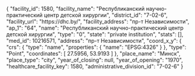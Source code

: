 {
    "facility_id": 1580,
    "facility_name": "Республиканский научно-практический центр детской хирургии",
    "district_id": "7-02-6",
    "facility_url": "https:\/\/dhc.by\/",
    "facility_address": "пр-т Независимости",
    "ap_1": "64",
    "name": "Республиканский научно-практический центр детской хирургии",
    "type": "0",
    "state": "private institution",
    "stats": [],
    "med_id": 10216571,
    "address": "пр-т Независимости",
    "coord_x_y": {
        "crs": {
            "type": "name",
            "properties": {
                "name": "EPSG:4326"
            }
        },
        "type": "Point",
        "coordinates": [
            27.5956,
            53.9193
        ]
    },
    "place_name": "Минск",
    "place_type": "city",
    "year_of_closing": null,
    "year_of_opening": "1970",
    "healthcare_facility_key": 1580,
    "administrative_division_id": "7-02-6"
}